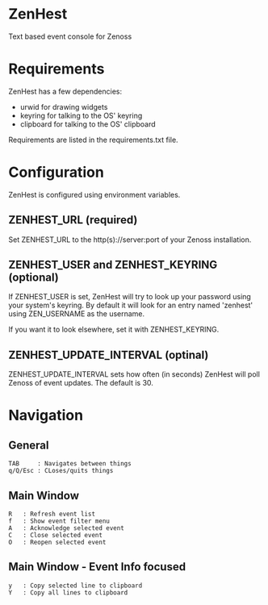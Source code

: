 # ZenHest
Text based event console for Zenoss

# Requirements
ZenHest has a few dependencies:

   * urwid for drawing widgets
   * keyring for talking to the OS' keyring
   * clipboard for talking to the OS' clipboard

Requirements are listed in the requirements.txt file.

# Configuration
ZenHest is configured using environment variables.

## ZENHEST_URL (required)
Set ZENHEST_URL to the http(s)://server:port of your Zenoss installation.

## ZENHEST_USER and ZENHEST_KEYRING (optional)
If ZENHEST_USER is set, ZenHest will try to look up your password using your
system's keyring. By default it will look for an entry named 'zenhest' using
ZEN_USERNAME as the username.

If you want it to look elsewhere, set it with ZENHEST_KEYRING.

## ZENHEST_UPDATE_INTERVAL (optinal)
ZENHEST_UPDATE_INTERVAL sets how often (in seconds) ZenHest will poll Zenoss of
event updates. The default is 30.

# Navigation

## General

    TAB     : Navigates between things
    q/Q/Esc : CLoses/quits things

## Main Window

    R   : Refresh event list
    f   : Show event filter menu
    A   : Acknowledge selected event
    C   : Close selected event
    O   : Reopen selected event

## Main Window - Event Info focused

    y   : Copy selected line to clipboard
    Y   : Copy all lines to clipboard
